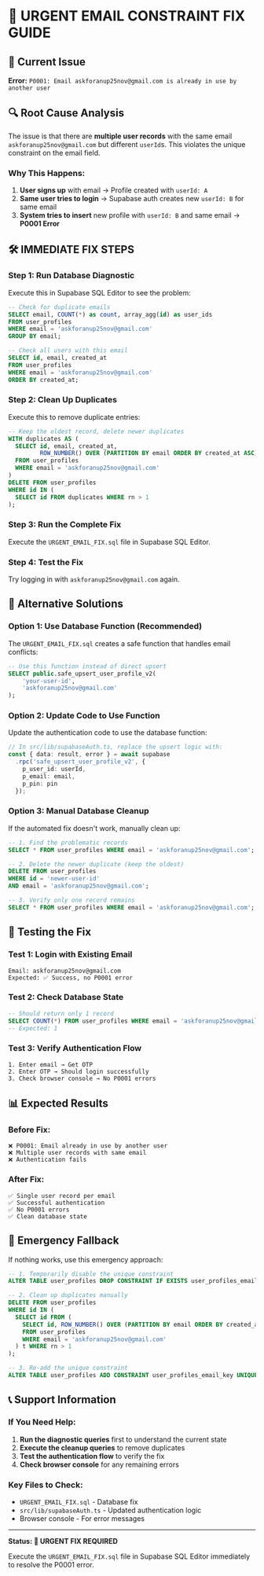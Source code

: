 # 🚨 URGENT EMAIL CONSTRAINT FIX GUIDE

## 🚨 Current Issue
**Error:** `P0001: Email askforanup25nov@gmail.com is already in use by another user`

## 🔍 Root Cause Analysis

The issue is that there are **multiple user records** with the same email `askforanup25nov@gmail.com` but different `userId`s. This violates the unique constraint on the email field.

### **Why This Happens:**
1. **User signs up** with email → Profile created with `userId: A`
2. **Same user tries to login** → Supabase auth creates new `userId: B` for same email
3. **System tries to insert** new profile with `userId: B` and same email → **P0001 Error**

## 🛠️ IMMEDIATE FIX STEPS

### **Step 1: Run Database Diagnostic**
Execute this in Supabase SQL Editor to see the problem:

```sql
-- Check for duplicate emails
SELECT email, COUNT(*) as count, array_agg(id) as user_ids
FROM user_profiles
WHERE email = 'askforanup25nov@gmail.com'
GROUP BY email;

-- Check all users with this email
SELECT id, email, created_at 
FROM user_profiles 
WHERE email = 'askforanup25nov@gmail.com'
ORDER BY created_at;
```

### **Step 2: Clean Up Duplicates**
Execute this to remove duplicate entries:

```sql
-- Keep the oldest record, delete newer duplicates
WITH duplicates AS (
  SELECT id, email, created_at,
         ROW_NUMBER() OVER (PARTITION BY email ORDER BY created_at ASC) as rn
  FROM user_profiles
  WHERE email = 'askforanup25nov@gmail.com'
)
DELETE FROM user_profiles
WHERE id IN (
  SELECT id FROM duplicates WHERE rn > 1
);
```

### **Step 3: Run the Complete Fix**
Execute the `URGENT_EMAIL_FIX.sql` file in Supabase SQL Editor.

### **Step 4: Test the Fix**
Try logging in with `askforanup25nov@gmail.com` again.

## 🔧 Alternative Solutions

### **Option 1: Use Database Function (Recommended)**
The `URGENT_EMAIL_FIX.sql` creates a safe function that handles email conflicts:

```sql
-- Use this function instead of direct upsert
SELECT public.safe_upsert_user_profile_v2(
    'your-user-id', 
    'askforanup25nov@gmail.com'
);
```

### **Option 2: Update Code to Use Function**
Update the authentication code to use the database function:

```typescript
// In src/lib/supabaseAuth.ts, replace the upsert logic with:
const { data: result, error } = await supabase
  .rpc('safe_upsert_user_profile_v2', {
    p_user_id: userId,
    p_email: email,
    p_pin: pin
  });
```

### **Option 3: Manual Database Cleanup**
If the automated fix doesn't work, manually clean up:

```sql
-- 1. Find the problematic records
SELECT * FROM user_profiles WHERE email = 'askforanup25nov@gmail.com';

-- 2. Delete the newer duplicate (keep the oldest)
DELETE FROM user_profiles 
WHERE id = 'newer-user-id' 
AND email = 'askforanup25nov@gmail.com';

-- 3. Verify only one record remains
SELECT * FROM user_profiles WHERE email = 'askforanup25nov@gmail.com';
```

## 🧪 Testing the Fix

### **Test 1: Login with Existing Email**
```
Email: askforanup25nov@gmail.com
Expected: ✅ Success, no P0001 error
```

### **Test 2: Check Database State**
```sql
-- Should return only 1 record
SELECT COUNT(*) FROM user_profiles WHERE email = 'askforanup25nov@gmail.com';
-- Expected: 1
```

### **Test 3: Verify Authentication Flow**
```
1. Enter email → Get OTP
2. Enter OTP → Should login successfully
3. Check browser console → No P0001 errors
```

## 📊 Expected Results

### **Before Fix:**
```
❌ P0001: Email already in use by another user
❌ Multiple user records with same email
❌ Authentication fails
```

### **After Fix:**
```
✅ Single user record per email
✅ Successful authentication
✅ No P0001 errors
✅ Clean database state
```

## 🚨 Emergency Fallback

If nothing works, use this emergency approach:

```sql
-- 1. Temporarily disable the unique constraint
ALTER TABLE user_profiles DROP CONSTRAINT IF EXISTS user_profiles_email_key;

-- 2. Clean up duplicates manually
DELETE FROM user_profiles 
WHERE id IN (
  SELECT id FROM (
    SELECT id, ROW_NUMBER() OVER (PARTITION BY email ORDER BY created_at) as rn
    FROM user_profiles
    WHERE email = 'askforanup25nov@gmail.com'
  ) t WHERE rn > 1
);

-- 3. Re-add the unique constraint
ALTER TABLE user_profiles ADD CONSTRAINT user_profiles_email_key UNIQUE (email);
```

## 📞 Support Information

### **If You Need Help:**
1. **Run the diagnostic queries** first to understand the current state
2. **Execute the cleanup queries** to remove duplicates
3. **Test the authentication flow** to verify the fix
4. **Check browser console** for any remaining errors

### **Key Files to Check:**
- `URGENT_EMAIL_FIX.sql` - Database fix
- `src/lib/supabaseAuth.ts` - Updated authentication logic
- Browser console - For error messages

---

**Status: 🚨 URGENT FIX REQUIRED**

Execute the `URGENT_EMAIL_FIX.sql` file in Supabase SQL Editor immediately to resolve the P0001 error.
